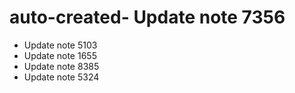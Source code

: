 # auto-created- Update note 7356
- Update note 5103
- Update note 1655
- Update note 8385
- Update note 5324
